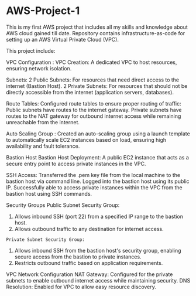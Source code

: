 # AWS-Project-1
This is my first AWS project that includes all my skills and knowledge about AWS cloud gained till date. Repository contains infrastructure-as-code for setting up an AWS Virtual Private Cloud (VPC).

This project include:
 
VPC Configuration :
    VPC Creation: A dedicated VPC to host resources, ensuring network isolation.

Subnets:
        2 Public Subnets: For resources that need direct access to the internet (Bastion Host).
        2 Private Subnets: For resources that should not be directly accessible from the internet (application servers, databases).

Route Tables:
    Configured route tables to ensure proper routing of traffic:
        Public subnets have routes to the internet gateway.
        Private subnets have routes to the NAT gateway for outbound internet access while remaining unreachable from the internet.

Auto Scaling Group :
        Created an auto-scaling group using a launch template to automatically scale EC2 instances based on load, ensuring high availability and fault tolerance.

Bastion Host
        Bastion Host Deployment: A public EC2 instance that acts as a secure entry point to access private instances in the VPC.

SSH Access:
        Transferred the .pem key file from the local machine to the bastion host via command line.
        Logged into the bastion host using its public IP.
        Successfully able to access private instances within the VPC from the bastion host using SSH commands.

Security Groups
    Public Subnet Security Group:
  1. Allows inbound SSH (port 22) from a specified IP range to the bastion host.
  2. Allows outbound traffic to any destination for internet access.
  
    Private Subnet Security Group:
  1. Allows inbound SSH from the bastion host's security group, enabling secure access from the bastion to private instances.
  2. Restricts outbound traffic based on application requirements.

VPC Network Configuration
    NAT Gateway: Configured for the private subnets to enable outbound internet access while maintaining security.
    DNS Resolution: Enabled for VPC to allow easy resource discovery.


